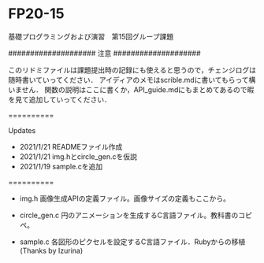# FP20-15
基礎プログラミングおよび演習　第15回グループ課題

####################
        注意
####################

このリドミファイルは課題提出時の記録にも使えると思うので，チェンジログは随時書いていってください．
アイディアのメモはscrible.mdに書いてもらって構いません．
関数の説明はここに書くか，API_guide.mdにもまとめてあるので暇を見て追加していってください．

==========

Updates
  - 2021/1/21 READMEファイル作成
  - 2021/1/21 img.hとcircle_gen.cを仮説
  - 2021/1/19 sample.cを追加

==========

- img.h
画像生成APIの定義ファイル。画像サイズの定義もここから。

- circle_gen.c
円のアニメーションを生成するC言語ファイル。教科書のコピペ。

- sample.c
各図形のピクセルを設定するC言語ファイル．Rubyからの移植(Thanks by Izurina)
